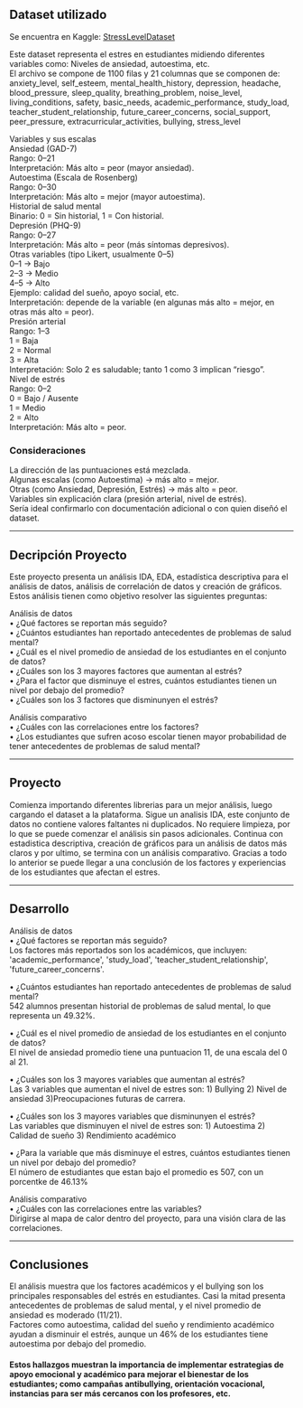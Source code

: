 ## Dataset utilizado

Se encuentra en Kaggle: [StressLevelDataset](https://www.kaggle.com/datasets/mdsultanulislamovi/student-stress-monitoring-datasets)

Este dataset representa el estres en estudiantes midiendo diferentes variables como: Niveles de ansiedad, autoestima, etc.  
El archivo se compone de 1100 filas y 21 columnas que se componen de:
anxiety_level, self_esteem, mental_health_history, depression, headache, 
blood_pressure, sleep_quality, breathing_problem, noise_level, living_conditions, safety, basic_needs, academic_performance, study_load, teacher_student_relationship,
future_career_concerns, social_support, peer_pressure, extracurricular_activities, bullying, stress_level

Variables y sus escalas  
Ansiedad (GAD-7)  
Rango: 0–21  
Interpretación: Más alto = peor (mayor ansiedad).  
Autoestima (Escala de Rosenberg)  
Rango: 0–30  
Interpretación: Más alto = mejor (mayor autoestima).  
Historial de salud mental  
Binario: 0 = Sin historial, 1 = Con historial.  
Depresión (PHQ-9)  
Rango: 0–27  
Interpretación: Más alto = peor (más síntomas depresivos).  
Otras variables (tipo Likert, usualmente 0–5)  
0–1 → Bajo  
2–3 → Medio  
4–5 → Alto  
Ejemplo: calidad del sueño, apoyo social, etc.  
Interpretación: depende de la variable (en algunas más alto = mejor, en otras más alto = peor).  
Presión arterial  
Rango: 1–3  
1 = Baja  
2 = Normal  
3 = Alta  
Interpretación: Solo 2 es saludable; tanto 1 como 3 implican “riesgo”.  
Nivel de estrés  
Rango: 0–2  
0 = Bajo / Ausente  
1 = Medio  
2 = Alto  
Interpretación: Más alto = peor.  

### Consideraciones

La dirección de las puntuaciones está mezclada.  
Algunas escalas (como Autoestima) → más alto = mejor.  
Otras (como Ansiedad, Depresión, Estrés) → más alto = peor.  
Variables sin explicación clara (presión arterial, nivel de estrés).  
Sería ideal confirmarlo con documentación adicional o con quien diseñó el dataset.  

__________________________________________________________________________________________________________________
## Decripción Proyecto

Este proyecto presenta un análisis IDA, EDA, estadística descriptiva para el análisis de datos, análisis de correlación de datos y creación de gráficos.  
Estos análisis tienen como objetivo resolver las siguientes preguntas:

Análisis de datos  
• ¿Qué factores se reportan más seguido?  
• ¿Cuántos estudiantes han reportado antecedentes de problemas de salud mental?  
• ¿Cuál es el nivel promedio de ansiedad de los estudiantes en el conjunto de datos?  
• ¿Cuáles son los 3 mayores factores que aumentan al estrés?  
• ¿Para el factor que disminuye el estres, cuántos estudiantes tienen un nivel por debajo del promedio?  
• ¿Cuáles son los 3 factores que disminunyen el estrés?  

Análisis comparativo  
• ¿Cuáles con las correlaciones entre los factores?  
• ¿Los estudiantes que sufren acoso escolar tienen mayor probabilidad de tener antecedentes de problemas de salud mental?  

_____________________________________________________________________________________________________________________
## Proyecto 

Comienza importando diferentes librerias para un mejor análisis, luego cargando el dataset a la plataforma. Sigue un analisis IDA, este conjunto de datos no contiene valores faltantes ni duplicados.
No requiere limpieza, por lo que se puede comenzar el análisis sin pasos adicionales.
Continua con estadistica descriptiva, creación de gráficos para un análisis de datos más claros y
por ultimo, se termina con un análisis comparativo. Gracias a todo lo anterior se puede llegar a una conclusión de los factores y
experiencias de los estudiantes que afectan el estres.
_____________________________________________________________________________________________________________________
## Desarrollo

Análisis de datos  
• ¿Qué factores se reportan más seguido?  
Los factores más reportados son los académicos, que incluyen: 'academic_performance', 'study_load', 'teacher_student_relationship', 'future_career_concerns'.

• ¿Cuántos estudiantes han reportado antecedentes de problemas de salud mental?  
542 alumnos presentan historial de problemas de salud mental, lo que representa un 49.32%.

• ¿Cuál es el nivel promedio de ansiedad de los estudiantes en el conjunto de datos?  
El nivel de ansiedad promedio tiene una puntuacion 11, de una escala del 0 al 21.

• ¿Cuáles son los 3 mayores variables que aumentan al estrés?  
Las 3 variables que aumentan el nivel de estres son: 1) Bullying 2) Nivel de ansiedad 3)Preocupaciones futuras de carrera.

• ¿Cuáles son los 3 mayores variables que disminunyen el estrés?  
Las variables que disminuyen el nivel de estres son: 1) Autoestima 2) Calidad de sueño 3) Rendimiento académico

• ¿Para la variable que más disminuye el estres, cuántos estudiantes tienen un nivel por debajo del promedio?  
El número de estudiantes que estan bajo el promedio es 507, con un porcentke de 46.13%

Análisis comparativo  
• ¿Cuáles con las correlaciones entre las variables?  
Dirigirse al mapa de calor dentro del proyecto, para una visión clara de las correlaciones.

_______________________________________________________________________________________________________________________
## Conclusiones

El análisis muestra que los factores académicos y el bullying son los principales responsables del estrés en estudiantes. Casi la mitad presenta antecedentes de problemas de salud mental, y el nivel promedio de ansiedad es moderado (11/21).  
Factores como autoestima, calidad del sueño y rendimiento académico ayudan a disminuir el estrés, aunque un 46% de los estudiantes tiene autoestima por debajo del promedio. 
#### Estos hallazgos muestran la importancia de implementar estrategias de apoyo emocional y académico para mejorar el bienestar de los estudiantes; como campañas antibullying, orientación vocacional, instancias para ser más cercanos con los profesores, etc.


